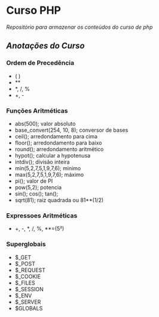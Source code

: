# **Curso PHP**
_Repositório para armazenar os conteúdos do curso de php_

## *Anotações do Curso*
### Ordem de Precedência
- ( )
- **
- *, /, %
- +, -

### Funções Aritméticas
- abs(500); valor absoluto
- base_convert(254, 10, 8); conversor de bases
- ceil(); arredondamento para cima
- floor(); arredondamento para baixo
- round(); arredondamento aritmético
- hypot(); calcular a hypotenusa
- intdiv(); divisão inteira
- min(5,2,7,5,1,9,7,6); minimo
- max(5,2,7,5,1,9,7,6); máximo
- pi(); valor de PI
- pow(5,2); potencia
- sin(); cos(); tan();
- sqrt(81); raiz quadrada ou 81**(1/2)

### Expressoes Aritméticas
- +, -, *, /, %, **=(5²)

### Superglobais
- $_GET
- $_POST
- $_REQUEST
- $_COOKIE
- $_FILES
- $_SESSION
- $_ENV
- $_SERVER
- $GLOBALS
